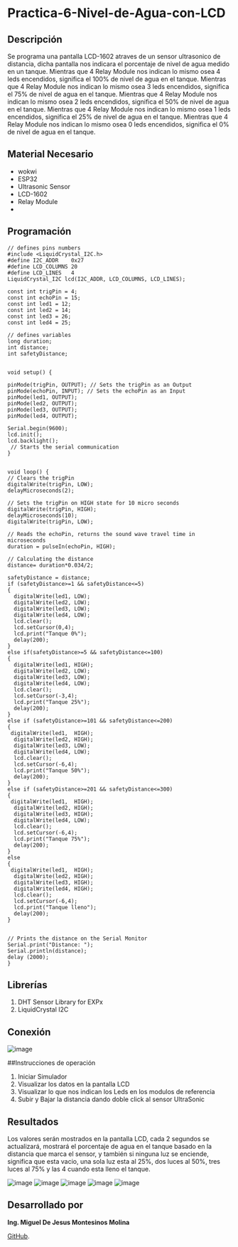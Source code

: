 # Practica-6-Nivel-de-Agua-con-LCD

## Descripción

Se programa una pantalla LCD-1602 atraves de un sensor ultrasonico de distancia, dicha pantalla nos indicara el porcentaje de nivel de agua medido en un tanque.
Mientras que 4 Relay Module nos indican lo mismo osea 4 leds encendidos, significa el 100% de nivel de agua en el tanque.
Mientras que 4 Relay Module nos indican lo mismo osea 3 leds encendidos, significa el 75% de nivel de agua en el tanque.
Mientras que 4 Relay Module nos indican lo mismo osea 2 leds encendidos, significa el 50% de nivel de agua en el tanque.
Mientras que 4 Relay Module nos indican lo mismo osea 1 leds encendidos, significa el 25% de nivel de agua en el tanque.
Mientras que 4 Relay Module nos indican lo mismo osea 0 leds encendidos, significa el 0% de nivel de agua en el tanque.


## Material Necesario

- wokwi
- ESP32
- Ultrasonic Sensor
- LCD-1602
- Relay Module 
- 
## Programación
```
// defines pins numbers
#include <LiquidCrystal_I2C.h>
#define I2C_ADDR    0x27
#define LCD_COLUMNS 20
#define LCD_LINES   4
LiquidCrystal_I2C lcd(I2C_ADDR, LCD_COLUMNS, LCD_LINES);

const int trigPin = 4;
const int echoPin = 15;
const int led1 = 12;
const int led2 = 14;
const int led3 = 26;
const int led4 = 25;

// defines variables
long duration;
int distance;
int safetyDistance;


void setup() {
  
pinMode(trigPin, OUTPUT); // Sets the trigPin as an Output
pinMode(echoPin, INPUT); // Sets the echoPin as an Input
pinMode(led1, OUTPUT);
pinMode(led2, OUTPUT);
pinMode(led3, OUTPUT);
pinMode(led4, OUTPUT);

Serial.begin(9600); 
lcd.init();
lcd.backlight();
 // Starts the serial communication
}


void loop() {
// Clears the trigPin
digitalWrite(trigPin, LOW);
delayMicroseconds(2);

// Sets the trigPin on HIGH state for 10 micro seconds
digitalWrite(trigPin, HIGH);
delayMicroseconds(10);
digitalWrite(trigPin, LOW);

// Reads the echoPin, returns the sound wave travel time in microseconds
duration = pulseIn(echoPin, HIGH);

// Calculating the distance
distance= duration*0.034/2;

safetyDistance = distance;
if (safetyDistance>=1 && safetyDistance<=5)
{
  digitalWrite(led1, LOW);
  digitalWrite(led2, LOW);
  digitalWrite(led3, LOW);
  digitalWrite(led4, LOW);
  lcd.clear();
  lcd.setCursor(0,4);
  lcd.print("Tanque 0%");
  delay(200);
}
else if(safetyDistance>=5 && safetyDistance<=100) 
{
  digitalWrite(led1, HIGH);
  digitalWrite(led2, LOW);
  digitalWrite(led3, LOW);
  digitalWrite(led4, LOW);
  lcd.clear();
  lcd.setCursor(-3,4);
  lcd.print("Tanque 25%");
  delay(200);
}
else if (safetyDistance>=101 && safetyDistance<=200)
{
 digitalWrite(led1,  HIGH);
  digitalWrite(led2, HIGH);
  digitalWrite(led3, LOW);
  digitalWrite(led4, LOW);
  lcd.clear();
  lcd.setCursor(-6,4);
  lcd.print("Tanque 50%");
  delay(200);
}
else if (safetyDistance>=201 && safetyDistance<=300)
{
 digitalWrite(led1,  HIGH);
  digitalWrite(led2, HIGH);
  digitalWrite(led3, HIGH);
  digitalWrite(led4, LOW);
  lcd.clear();
  lcd.setCursor(-6,4);
  lcd.print("Tanque 75%");
  delay(200);
}
else 
{
 digitalWrite(led1,  HIGH);
  digitalWrite(led2, HIGH);
  digitalWrite(led3, HIGH);
  digitalWrite(led4, HIGH);
  lcd.clear();
  lcd.setCursor(-6,4);
  lcd.print("Tanque lleno");
  delay(200);
}


// Prints the distance on the Serial Monitor
Serial.print("Distance: ");
Serial.println(distance);
delay (2000);
}
 ```
## Librerías

1. DHT Sensor Library for EXPx
2. LiquidCrystal I2C

## Conexión

![image]()

##Instrucciones de operación 

1. Iniciar Simulador
2. Visualizar los datos en la pantalla LCD
3. Visualizar lo que nos indican los Leds en los modulos de referencia
4. Subir y Bajar la distancia dando doble click al sensor UltraSonic

## Resultados

Los valores serán mostrados en la pantalla LCD, cada 2 segundos se actualizará, mostrará el porcentaje de agua en el tanque basado en la distancia que marca el sensor, y también si ninguna luz se enciende, significa que esta vacio, una sola luz esta al 25%, dos luces al 50%, tres luces al 75% y las 4 cuando esta lleno el tanque. 

![image]()
![image]()
![image]()
![image]()
![image]()

## Desarrollado por 

**Ing. Miguel De Jesus Montesinos Molina** 

[GitHub](https://github.com/MiguelMontesinos).
